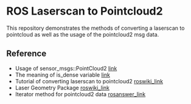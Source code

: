 # ROS Laserscan to Pointcloud2

This repository demonstrates the methods of converting a laserscan to pointcloud as well as the usage of the pointcloud2 msg data.

## Reference

- Usage of sensor_msgs::PointCloud2 [link](https://answers.ros.org/question/219876/using-sensor_msgspointcloud2-natively/)
- The meaning of is_dense variable [link](http://www.pcl-users.org/warning-is-dense-misused-td2029417.html)
- Tutorial of converting laserscan to pointcloud2 [roswiki_link](http://wiki.ros.org/laser_pipeline/Tutorials/IntroductionToWorkingWithLaserScannerData)
- Laser Geometry Package [roswiki_link](http://wiki.ros.org/laser_geometry)
- Iterator method for pointcloud2 data [rosanswer_link](https://answers.ros.org/question/285625/accessing-values-while-iterating-points-in-sensor_msgspointcloud2-from-sensor_msgspointcloud2constiterator/)
